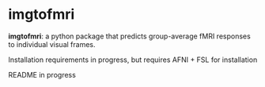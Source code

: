 # imgtofmri

**imgtofmri**: a python package that predicts group-average fMRI responses to individual visual frames.

Installation requirements in progress, but requires AFNI + FSL for installation

README in progress
